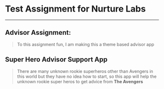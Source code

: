 # Test Assignment for Nurture Labs
___
## Advisor Assignment:
> To  this assignment fun, I am making this a theme based advisor app

## Super Hero Advisor Support App
> There are many unknown rookie superheros other than Avengers in this world but they have no idea how to start, so this app will help the unknown rookie super heros to get advice from **The Avengers** 

## 